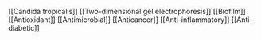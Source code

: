 [[Candida tropicalis]]
[[Two-dimensional gel electrophoresis]]
[[Biofilm]]
[[Antioxidant]]
[[Antimicrobial]]
[[Anticancer]]
[[Anti-inflammatory]]
[[Anti-diabetic]]
